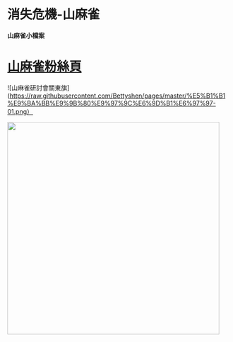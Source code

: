 # 消失危機-山麻雀
**山麻雀小檔案**

[山麻雀粉絲頁](https://www.facebook.com/russetsparrowresearch/?fref=ts)
====================================================================
![山麻雀研討會關東旗](https://raw.githubusercontent.com/Bettyshen/pages/master/%E5%B1%B1%E9%BA%BB%E9%9B%80%E9%97%9C%E6%9D%B1%E6%97%97-01.png）

<img src='https://raw.githubusercontent.com/Bettyshen/pages/master/%E5%B1%B1%E9%BA%BB%E9%9B%80%E9%97%9C%E6%9D%B1%E6%97%97-01.png' width='480' >
